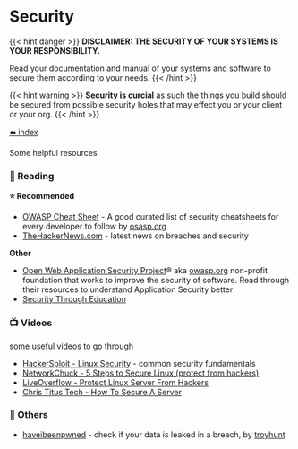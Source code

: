 # Security

{{< hint danger >}}
**DISCLAIMER: THE SECURITY OF YOUR SYSTEMS IS YOUR RESPONSIBILITY.** 

Read your documentation and manual of your systems and software to secure them according to your needs.
{{< /hint >}}

{{< hint warning >}}
**Security is curcial** as such the things you build should be secured from possible security holes that may effect you or your client or your org.
{{< /hint >}}

[⬅️ index](/software/)

Some helpful resources

### 📖 Reading

**⭐ Recommended**

* [OWASP Cheat Sheet](https://cheatsheetseries.owasp.org//Glossary.html) - A good curated list of security cheatsheets for every developer to follow by [osasp.org](https://owasp.org/)
* [TheHackerNews.com](https://thehackernews.com/) - latest news on breaches and security

**Other**

* [Open Web Application Security Project](https://owasp.org/)® aka [owasp.org](https://owasp.org/) non-profit foundation that works to improve the security of software. Read through their resources to understand Application Security better
* [Security Through Education](https://www.social-engineer.org/)
<!-- * []() - desc -->

### 📺 Videos

some useful videos to go through

* [HackerSploit - Linux Security](https://www.youtube.com/playlist?list=PLBf0hzazHTGMG7fJvZoAAw-JE3WyMIOQv) - common security fundamentals
* [NetworkChuck - 5 Steps to Secure Linux (protect from hackers)](https://www.youtube.com/watch?v=ZhMw53Ud2tY)
* [LiveOverflow - Protect Linux Server From Hackers](https://www.youtube.com/watch?v=fKuqYQdqRIs)
* [Chris Titus Tech - How To Secure A Server](https://www.youtube.com/watch?v=7pJKBL9x6bY)
<!-- * []() - desc -->

### 📁 Others

* [haveibeenpwned](https://haveibeenpwned.com/) - check if your data is leaked in a breach, by [troyhunt](https://www.troyhunt.com/)